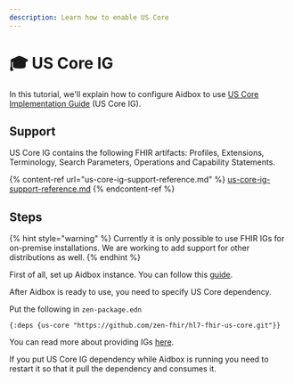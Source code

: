 ```yaml
---
description: Learn how to enable US Core
---
```


# 🎓 US Core IG

In this tutorial, we'll explain how to configure Aidbox to use [US Core Implementation Guide](https://www.hl7.org/fhir/us/core/) (US Core IG).

## Support

US Core IG contains the following FHIR artifacts: Profiles, Extensions, Terminology, Search Parameters, Operations and Capability Statements.

{% content-ref url="us-core-ig-support-reference.md" %}
[us-core-ig-support-reference.md](us-core-ig-support-reference.md)
{% endcontent-ref %}

## Steps

{% hint style="warning" %}
Currently it is only possible to use FHIR IGs for on-premise installations. We are working to add support for other distributions as well.
{% endhint %}

First of all, set up Aidbox instance. You can follow this [guide](../../getting-started/run-aidbox-locally-with-docker/).

After Aidbox is ready to use, you need to specify US Core dependency.

Put the following in `zen-package.edn`

```
{:deps {us-core "https://github.com/zen-fhir/hl7-fhir-us-core.git"}}
```

You can read more about providing IGs [here](../../aidbox-configuration/aidbox-zen-lang-project/enable-igs.md).&#x20;

If you put US Core IG dependency while Aidbox is running you need to restart it so that it pull the dependency and consumes it.
